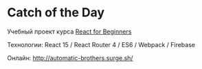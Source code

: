 # Catch of the Day
Учебный проект курса <a href="https://reactforbeginners.com/">React for Beginners</a>

Технологии: React 15 / React Router 4 / ES6 / Webpack / Firebase

Онлайн: http://automatic-brothers.surge.sh/
